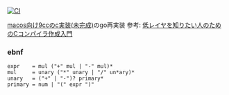 [![CI](https://github.com/x0y14/gocc/actions/workflows/ci.yml/badge.svg)](https://github.com/x0y14/gocc/actions/workflows/ci.yml)

[macos向け9ccのc実装(未完成)](https://github.com/x0y14/9cc)のgo再実装
参考: [低レイヤを知りたい人のためのCコンパイラ作成入門](https://www.sigbus.info/compilerbook)

### ebnf
```
expr    = mul ("+" mul | "-" mul)*  
mul     = unary ("*" unary | "/" un*ary)*  
unary   = ("+" | "-")? primary*  
primary = num | "(" expr ")"  
```
